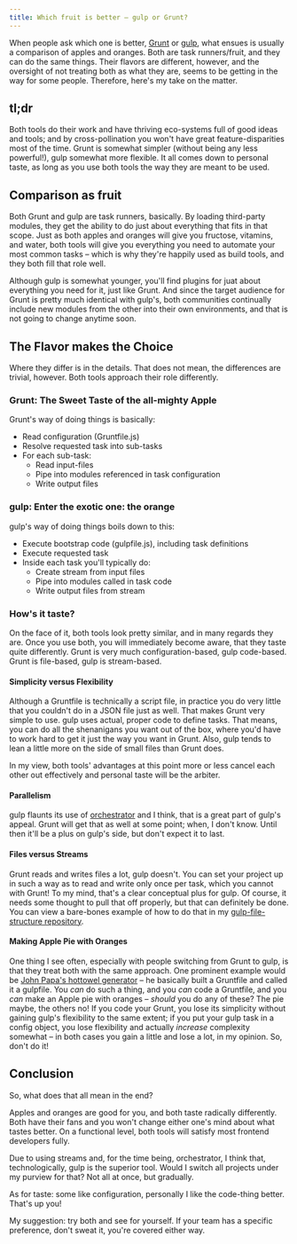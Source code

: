 ```yaml
---
title: Which fruit is better – gulp or Grunt?
---
```


When people ask which one is better, [Grunt](http://gruntjs.com/) or [gulp](http://gulpjs.com/), what ensues is usually a comparison of apples and oranges. Both are task runners/fruit, and they can do the same things. Their flavors are different, however, and the oversight of not treating both as what they are, seems to be getting in the way for some people. Therefore, here's my take on the matter.

## tl;dr
Both tools do their work and have thriving eco-systems full of good ideas and tools; and by cross-pollination you won't have great feature-disparities most of the time. Grunt is somewhat simpler (without being any less powerful!), gulp somewhat more flexible. It all comes down to personal taste, as long as you use both tools the way they are meant to be used.

## Comparison as fruit
Both Grunt and gulp are task runners, basically. By loading third-party modules, they get the ability to do just about everything that fits in that scope. Just as both apples and oranges will give you fructose, vitamins, and water, both tools will give you everything you need to automate your most common tasks – which is why they're happily used as build tools, and they both fill that role well.

Although gulp is somewhat younger, you'll find plugins for juat about everything you need for it, just like Grunt. And since the target audience for Grunt is pretty much identical with gulp's, both communities continually include new modules from the other into their own environments, and that is not going to change anytime soon.

## The Flavor makes the Choice
Where they differ is in the details. That does not mean, the differences are trivial, however. Both tools approach their role differently.

### Grunt: The Sweet Taste of the all-mighty Apple
Grunt's way of doing things is basically:

* Read configuration (Gruntfile.js)
* Resolve requested task into sub-tasks
* For each sub-task:
  * Read input-files
  * Pipe into modules referenced in task configuration
  * Write output files

### gulp: Enter the exotic one: the orange
gulp's way of doing things boils down to this:

* Execute bootstrap code (gulpfile.js), including task definitions
* Execute requested task
* Inside each task you'll typically do:
  * Create stream from input files
  * Pipe into modules called in task code
  * Write output files from stream

### How's it taste?
On the face of it, both tools look pretty similar, and in many regards they are. Once you use both, you will immediately become aware, that they taste quite differently. Grunt is very much configuration-based, gulp code-based. Grunt is file-based, gulp is stream-based.

#### Simplicity versus Flexibility
Although a Gruntfile is technically a script file, in practice you do very little that you couldn't do in a JSON file just as well. That makes Grunt very simple to use. gulp uses actual, proper code to define tasks. That means, you can do all the shenanigans you want out of the box, where you'd have to work hard to get it just the way you want in Grunt. Also, gulp tends to lean a little more on the side of small files than Grunt does.

In my view, both tools' advantages at this point more or less cancel each other out effectively and personal taste will be the arbiter.

#### Parallelism
gulp flaunts its use of [orchestrator](https://www.npmjs.com/package/orchestrator) and I think, that is a great part of gulp's appeal. Grunt will get that as well at some point; when, I don't know. Until then it'll be a plus on gulp's side, but don't expect it to last.

#### Files versus Streams
Grunt reads and writes files a lot, gulp doesn't. You can set your project up in such a way as to read and write only once per task, which you cannot with Grunt! To my mind, that's a clear conceptual plus for gulp. Of course, it needs some thought to pull that off properly, but that can definitely be done. You can view a bare-bones example of how to do that in my [gulp-file-structure repository](https://github.com/rasenplanscher/gulp-file-structure).

#### Making Apple Pie with Oranges
One thing I see often, especially with people switching from Grunt to gulp, is that they treat both with the same approach. One prominent example would be [John Papa's hottowel generator](https://github.com/johnpapa/generator-hottowel) – he basically built a Gruntfile and called it a gulpfile. You *can* do such a thing, and you *can* code a Gruntfile, and you *can* make an Apple pie with oranges – *should* you do any of these? The pie maybe, the others no! If you code your Grunt, you lose its simplicity without gaining gulp's flexibility to the same extent; if you put your gulp task in a config object, you lose flexibility and actually *increase* complexity somewhat – in both cases you gain a little and lose a lot, in my opinion. So, don't do it!

## Conclusion
So, what does that all mean in the end?

Apples and oranges are good for you, and both taste radically differently. Both have their fans and you won't change either one's mind about what tastes better. On a functional level, both tools will satisfy most frontend developers fully. 

Due to using streams and, for the time being, orchestrator, I think that, technologically, gulp is the superior tool. Would I switch all projects under my purview for that? Not all at once, but gradually. 

As for taste: some like configuration, personally I like the code-thing better. That's up you!

My suggestion: try both and see for yourself. If your team has a specific preference, don't sweat it, you're covered either way.

